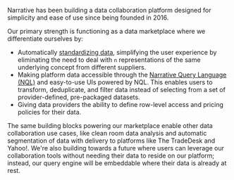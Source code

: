 Narrative has been building a data collaboration platform designed for simplicity and ease of use since being founded in 2016.

Our primary strength is functioning as a data marketplace where we differentiate ourselves by:

- Automatically [standardizing data](https://kb.narrative.io/how-rosetta-stone-works), simplifying the user experience by eliminating the need to deal with `n` representations of the same underlying concept from different suppliers.
- Making platform data accessible through the [Narrative Query Language (NQL)](https://kb.narrative.io/narrative-sql-nql-overview) and easy-to-use UIs powered by NQL. This enables users to transform, deduplicate, and filter data instead of selecting from a set of provider-defined, pre-packaged datasets.
- Giving data providers the ability to define row-level access and pricing policies for their data.

The same building blocks powering our marketplace enable other data collaboration use cases, like clean room data analysis and automatic segmentation of data with delivery to platforms like The TradeDesk and Yahoo!. We're also building towards a future where users can leverage our collaboration tools without needing their data to reside on our platform; instead, our query engine will be embeddable where their data is already at rest.
